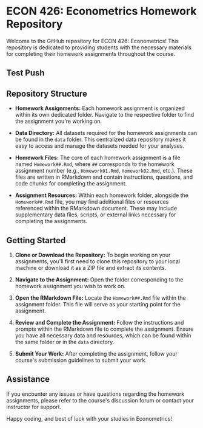 # ECON 426: Econometrics Homework Repository

Welcome to the GitHub repository for ECON 426: Econometrics! This repository is dedicated to providing students with the necessary materials for completing their homework assignments throughout the course.

## Test Push

## Repository Structure

- **Homework Assignments:** Each homework assignment is organized within its own dedicated folder. Navigate to the respective folder to find the assignment you're working on.

- **Data Directory:** All datasets required for the homework assignments can be found in the `data` folder. This centralized data repository makes it easy to access and manage the datasets needed for your analyses.

- **Homework Files:** The core of each homework assignment is a file named `Homework##.Rmd`, where `##` corresponds to the homework assignment number (e.g., `Homework01.Rmd`, `Homework02.Rmd`, etc.). These files are written in RMarkdown and contain instructions, questions, and code chunks for completing the assignment.

- **Assignment Resources:** Within each homework folder, alongside the `Homework##.Rmd` file, you may find additional files or resources referenced within the RMarkdown document. These may include supplementary data files, scripts, or external links necessary for completing the assignments.

## Getting Started

1. **Clone or Download the Repository:** To begin working on your assignments, you'll first need to clone this repository to your local machine or download it as a ZIP file and extract its contents.

2. **Navigate to the Assignment:** Open the folder corresponding to the homework assignment you wish to work on.

3. **Open the RMarkdown File:** Locate the `Homework##.Rmd` file within the assignment folder. This file will serve as your starting point for the assignment.

4. **Review and Complete the Assignment:** Follow the instructions and prompts within the RMarkdown file to complete the assignment. Ensure you have all necessary data and resources, which can be found within the same folder or in the `data` directory.

5. **Submit Your Work:** After completing the assignment, follow your course's submission guidelines to submit your work.

## Assistance

If you encounter any issues or have questions regarding the homework assignments, please refer to the course's discussion forum or contact your instructor for support.

Happy coding, and best of luck with your studies in Econometrics!
